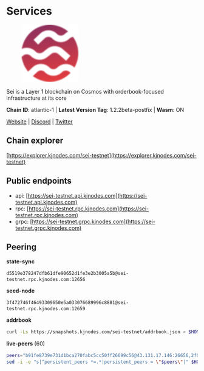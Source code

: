# Services

<figure><img src="https://raw.githubusercontent.com/kj89/cosmos-images/main/logos/sei.png" width="150" alt=""><figcaption></figcaption></figure>

Sei is a Layer 1 blockchain on Cosmos with orderbook-focused infrastructure at its core

**Chain ID**: atlantic-1 | **Latest Version Tag**: 1.2.2beta-postfix | **Wasm**: ON

[Website](https://www.seinetwork.io) | [Discord](https://discord.gg/sei) | [Twitter](https://twitter.com/SeiNetwork)




## Chain explorer
[https://explorer.kjnodes.com/sei-testnet](https://explorer.kjnodes.com/sei-testnet)

## Public endpoints

* api: [https://sei-testnet.api.kjnodes.com](https://sei-testnet.api.kjnodes.com)
* rpc: [https://sei-testnet.rpc.kjnodes.com](https://sei-testnet.rpc.kjnodes.com)
* grpc: [https://sei-testnet.grpc.kjnodes.com](https://sei-testnet.grpc.kjnodes.com)

## Peering

**state-sync**

```text
d5519e378247dfb61dfe90652d1fe3e2b3005a5b@sei-testnet.rpc.kjnodes.com:12656
```

**seed-node**

```text
3f472746f46493309650e5a033076689996c8881@sei-testnet.rpc.kjnodes.com:12659
```

**addrbook**
```bash
curl -Ls https://snapshots.kjnodes.com/sei-testnet/addrbook.json > $HOME/.sei/config/addrbook.json
```

**live-peers** (60)
```bash
peers="b91fe8739e731d1bca270fabc5cc50ff26699c56@43.131.17.146:26656,2f04f9f3e3ce6e4904c855b96ab53f31c8de769b@135.181.147.1:26656,23566c31c1a4f852eb581cee56ce68b4b77756b1@195.201.197.4:12656,cd69b96a93de9cb9b91fe45ffa0be4b34e3d1880@65.109.85.226:7000,d3e6b2485e788896f0001aee3b7a676f34358255@54.153.69.93:26656,c2c02622883f3f3bb56e770b795cce1776b35964@65.109.85.170:31656,fbb8ae6eb2a5bbb46d9528facf8897992a274b9e@85.193.88.208:12656,1f11577400a5caadedc01261e0f4902983445fb1@212.23.222.125:26656,6d22e4599897c899530be1c04e6e02d233bc9aee@161.35.216.173:12656,d949da32bd77e472168a14dc65b1f9b13a075cc1@34.124.245.127:26656,a541b059e17aea3bd4843314937036544bd6a838@135.181.251.102:26656,b1f7e49b8fd8565cab4cb4c4a0d365c5aeb19c38@65.21.225.178:26656,e69452a34c0b20142eaaa2571a392ae6ad371a8e@65.108.195.235:26656,675dd7d4308c2e93d9b789c873541e1e1774251d@65.108.233.102:26656,fd8726a2d70339acd1e5a5814e232be1a2f54298@185.177.216.126:12656,8f09568ff49598e00e2f565d73eef45b1f5d5646@5.161.194.135:24656,18aa77155b50a72c675bbd3f4e21ceaabbc197a5@217.76.61.182:12656,b8bf7bf04a6f79f464443c68c8dc8cde874d8627@185.208.207.130:26656,d3c42977ad0ff31c70e4cc96ec8c9243a650b824@65.109.71.35:27656,cd5fc0bf33cb7e4a16a377fcb25d9c135165cc8b@66.45.251.38:46656,a3a1f617775cd9c9f10ca2e4f56bde44aafd9c0f@13.57.247.171:26656,bbbb471dd787b973de4804e8b805a143838fd95c@5.78.40.113:24656,32bd80fe84f92702494976b894404663e12a7152@162.55.223.23:12656,59f888f410408d559c730ee137a9dda048329aa1@65.21.7.111:26656,873a358b46b07c0c7c0280397a5ad27954a10633@162.19.238.186:26656,55632b262f77e7bdb6aa584293e69426349ef833@65.108.78.116:12656,5deda0a64001c36c4f4c82f08dce7f9e9284221f@5.161.61.243:24656,411d4df7b86dd9737fb738e1b6a027e05256c3dc@95.217.182.223:24656,62ecc461e078d4bd74b1e6aa0497a4ed5cdcb8c7@65.109.85.155:12656,5401e2589f554076c2d4eb4ca99650c6616c0a30@178.239.197.187:26656,9251342e028b0d2dd8dfc8819d6943ae2a488a2b@5.9.63.216:26656,b6bbd640a7bb36a10b242d8cbd2b714371a6f790@141.94.138.48:26667,794b45a9ff3d30fdf44f9277775a58f61a2a59b9@148.251.11.99:12656,d530ce66d57a291c15e7cea39419eef0771c710f@65.109.11.205:24656,27238e2f804bf28a14c186a2e0f0ceaae0d2588f@176.9.98.24:30513,8737579478ebf0342537cb9e6aa1e5220af39b09@65.108.230.245:28656,cb44e5eaa41826480db16c4bd68f64c15de0eb17@155.133.27.170:12656,9c534ecc23549a6d2c9cd8f210dcac704c3bb4b2@65.109.112.178:27656,3bb02c353ef3178cd6779a4b608f597538f21126@162.62.233.113:26656,635c32b8c21b35b62570b4155fa9425f8e4358cf@65.108.206.45:26656,d37bbd7377c5c288b9ec9079a32df96f9f389c8e@65.21.203.204:46656,d5519e378247dfb61dfe90652d1fe3e2b3005a5b@65.109.68.190:12656,38dcbc018101b0dbe5dff69f3d9aeb028fcef338@95.217.233.32:26656,c542c905caa475de4fd9ecca401af29dab5dbee5@135.181.59.162:11956,04a35de11d1abf47e729b0dde2e1d90ed922ab78@65.108.195.29:26686,c5b049dfa5240037f4ddcc0e57d6ccbc69fd1857@65.108.3.234:26656,489b8ba15ba1db3f8899ef990b239e9924681060@213.239.207.175:12656,3c690730729c444a197587bd9d510db138b7cf92@142.132.163.93:26656,1fc581acd401fb38d1f0c1a4b57ece6c096b3a98@142.132.253.112:14656,558c8143cf633b07a36c2bc3d148707aa05cd240@23.81.180.195:36656,fd5e03e905d9ae6b146a86baef8f0b4a33bbf576@167.235.211.171:26656,086de59b17905d9390da58ab7d941372dd605040@173.249.23.196:12656,e890fcf9735a3cbfb236b8c4f75d0110c9988776@65.108.136.152:29656,05c5c96e0a1911b1cb0415fe3bcee6cf1f7a4395@65.108.131.190:28356,d2f5f6db0554c297a1104bd452b6182d3f851d1e@65.109.35.116:26656,85bd7c5ac455ed082d7974d7f157310cc8243e2d@144.76.67.53:2420,bd502966bcc7866969f5230a02a3c35c31246d05@213.239.217.52:31656,ca72209dded4120da636703728832193ed3e8d87@154.53.42.141:26656,e8f7366b0c93359a241891f287552beafd69db2e@65.108.199.62:12656,d897e022db9f57f9017f11f307b6a9f5dcbc6e08@116.202.161.165:31656"
sed -i -e "s|^persistent_peers *=.*|persistent_peers = \"$peers\"|" $HOME/.sei/config/config.toml
```
